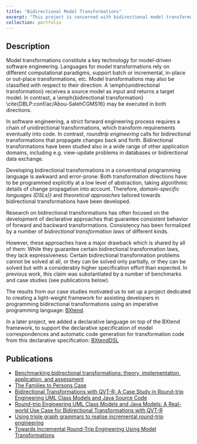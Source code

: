 ```yaml
---
title: "Bidirectional Model Transformations"
excerpt: "This project is concerned with bidirectional model transformations for round-trip engineering"
collection: portfolio
---
```


Description
-----

Model transformations constitute a key technology for model-driven software engineering. Languages for model transformations rely on different computational paradigms, support batch or incremental, in-place or out-place transformations, etc. Model transformations may also be classified with respect to their direction. A \emph{unidirectional transformation} receives a source model as input and returns a target model. In contrast, a \emph{bidirectional transformation} \cite{DBLP:conf/ac/Abou-SalehCGMS16} may be executed in both directions.

In software engineering, a strict forward engineering process requires a chain of unidirectional transformations, which transform requirements eventually into code. In contrast, *roundtrip engineering* calls for bidirectional transformations that propagate changes back and forth. Bidirectional transformations have been studied also in a wide range of other application domains, including e.g. view-update problems in databases or bidirectional data exchange.

Developing bidirectional transformations in a conventional programming language is awkward and error-prone: Both transformation directions have to be programmed explicitly at a low level of abstraction, taking algorithmic details of change propagation into account. Therefore, *domain-specific languages (DSLs)}* and *theoretical approaches* tailored towards bidirectional transformations have been developed.

Research on bidirectional transformations has often focused on the development of declarative approaches that guarantee consistent behavior of forward and backward transformations. Consistency has been formalized by a number of *bidirectional transformation laws* of different kinds.

However, these approaches have a major drawback which is shared by all of them: While they guarantee certain bidirectional transformation laws, they lack expressiveness: Certain bidirectional transformation problems cannot be solved at all, or they can be solved only partially, or they can be solved but with a considerably higher specification effort than expected. In previous work, this claim was substantiated by a number of benchmarks and case studies (see publications below).

The results from our case studies motivated us to set up a project dedicated to creating a light-weight framework for assisting developers in programming bidirectional transformations using an imperative programming language: [BXtend](https://tbuchmann.github.io/portfolio/BXtend).

In a later project, we added a declarative language on top of the BXtend framework, to support the declarative specification of model correspondences and automatic code generation for transformation code from this declarative specification: [BXtendDSL](https://tbuchmann.github.io/portfolio/BXtendDSL)

Publications
-----

- [Benchmarking bidirectional transformations: theory, implementation, application, and assessment](https://tbuchmann.github.io/publication/2020-AnjorinBWDKEHSZ20)
- [The Families to Persons Case](https://tbuchmann.github.io/publication/2017-AnjorinBW17)
- [Bidirectional Transformations with QVT-R: A Case Study in Round-trip Engineering UML Class Models and Java Source Code](https://tbuchmann.github.io/publication/2016-GreinerBW16)
- [Round-trip Engineering UML Class Models and Java Models: A Real-world Use Case for Bidirectional Transformations with QVT-R](https://tbuchmann.github.io/publication/2016-GreinerB16)
- [Using triple graph grammars to realise incremental round-trip engineering](https://tbuchmann.github.io/publication/2016-BuchmannW16)
- [Towards Incremental Round-Trip Engineering Using Model Transformations](https://tbuchmann.github.io/publication/2013-BuchmannW13)




